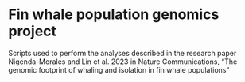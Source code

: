 # Fin whale population genomics project
Scripts used to perform the analyses described in the research paper Nigenda-Morales and Lin et al. 2023 in Nature Communications, “The genomic footprint of whaling and isolation in fin whale populations”
